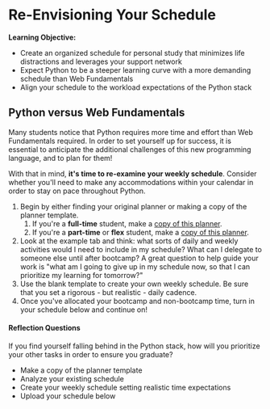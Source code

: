 # Re-Envisioning Your Schedule
**Learning Objective:**

- Create an organized schedule for personal study that minimizes life distractions and leverages your support network
- Expect Python to be a steeper learning curve with a more demanding schedule than Web Fundamentals
- Align your schedule to the workload expectations of the Python stack

## Python versus Web Fundamentals
Many students notice that Python requires more time and effort than Web Fundamentals required. In order to set yourself up for success, it is essential to anticipate the additional challenges of this new programming language, and to plan for them!

With that in mind, **it's time to re-examine your weekly schedule**. Consider whether you'll need to make any accommodations within your calendar in order to stay on pace throughout Python.

1. Begin by either finding your original planner or making a copy of the planner template.
    1. If you're a **full-time** student, make a [copy of this planner](https://docs.google.com/spreadsheets/d/1DNbvjV_HgDJtPIwAQNRo65N3MnUrLsUMzEUQu8aNtCM/copy).
    2. If you're a **part-time** or **flex** student, make a [copy of this planner](https://docs.google.com/spreadsheets/d/1lUDC3Mvktdcif995EZRYQAnNmGdSf3Hp4dHFEihuZyU/copy).
2. Look at the example tab and think: what sorts of daily and weekly activities would I need to include in my schedule? What can I delegate to someone else until after bootcamp? A great question to help guide your work is "what am I going to give up in my schedule now, so that I can prioritize my learning for tomorrow?"
3. Use the blank template to create your own weekly schedule. Be sure that you set a rigorous - but realistic - daily cadence.
4. Once you've allocated your bootcamp and non-bootcamp time, turn in your schedule below and continue on!


#### Reflection Questions

If you find yourself falling behind in the Python stack, how will you prioritize your other tasks in order to ensure you graduate?

- Make a copy of the planner template
- Analyze your existing schedule
- Create your weekly schedule setting realistic time expectations
- Upload your schedule below